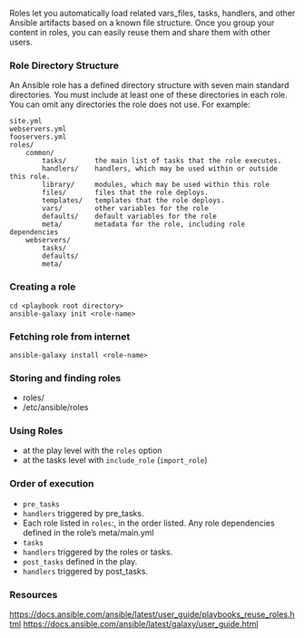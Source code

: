 Roles let you automatically load related vars_files, tasks, handlers, and other Ansible artifacts based on a known file structure. Once you group your content in roles, you can easily reuse them and share them with other users.

### Role Directory Structure
An Ansible role has a defined directory structure with seven main standard directories. You must include at least one of these directories in each role. You can omit any directories the role does not use. For example:

```
site.yml
webservers.yml
fooservers.yml
roles/
    common/
        tasks/       the main list of tasks that the role executes.
        handlers/    handlers, which may be used within or outside this role.
        library/     modules, which may be used within this role
        files/       files that the role deploys.
        templates/   templates that the role deploys.
        vars/        other variables for the role
        defaults/    default variables for the role
        meta/        metadata for the role, including role dependencies
    webservers/
        tasks/
        defaults/
        meta/
```

### Creating a role
```shell
cd <playbook root directory>
ansible-galaxy init <role-name>
```

### Fetching role from internet
```shell
ansible-galaxy install <role-name>
```

### Storing and finding roles
- roles/
- /etc/ansible/roles

### Using Roles
- at the play level with the `roles` option
- at the tasks level with `include_role` (`import_role`)

### Order of execution
- `pre_tasks`
- `handlers` triggered by pre_tasks.
- Each role listed in `roles`:, in the order listed. Any role dependencies defined in the role’s meta/main.yml
- `tasks`
- `handlers` triggered by the roles or tasks.
- `post_tasks` defined in the play.
- `handlers` triggered by post_tasks.

### Resources
https://docs.ansible.com/ansible/latest/user_guide/playbooks_reuse_roles.html
https://docs.ansible.com/ansible/latest/galaxy/user_guide.html